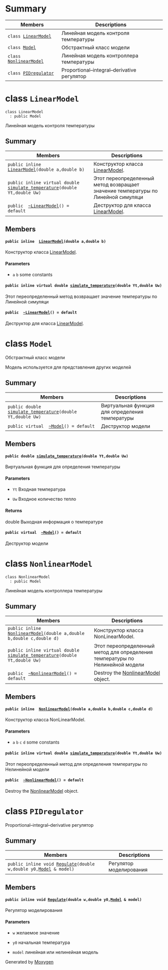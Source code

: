 # Summary

 Members                        | Descriptions                                
--------------------------------|---------------------------------------------
`class `[`LinearModel`](#class_linear_model) | Линейная модель контроля температуры
`class `[`Model`](#class_model) | Обстрактный класс модели
`class `[`NonlinearModel`](#class_nonlinear_model) | Линейная модель контроллера температуры
`class `[`PIDregulator`](#class_p_i_dregulator) | Proportional–integral–derivative регулятор

# class `LinearModel` 

```
class LinearModel
  : public Model
```  

Линейная модель контроля температуры

## Summary

 Members                        | Descriptions                                
--------------------------------|---------------------------------------------
`public inline  `[`LinearModel`](#class_linear_model_1a354c216624723c40fa18004290d97941)`(double a,double b)` | Конструктор класса [LinearModel](#class_linear_model).
`public inline virtual double `[`simulate_temperature`](#class_linear_model_1a4f7bb9064ad7490ab43980ac00a392be)`(double Yt,double Uw)` | Этот переопределенный метод возвращает значение температуры по Линейной симуляци
`public  `[`~LinearModel`](#class_linear_model_1a4a9d9e4e2ce4e51ed5a1e70aebdece31)`() = default` | Деструктор для класса [LinearModel](#class_linear_model).

## Members

#### `public inline  `[`LinearModel`](#class_linear_model_1a354c216624723c40fa18004290d97941)`(double a,double b)` 

Конструктор класса [LinearModel](#class_linear_model).

#### Parameters
* `a` `b` some constants

#### `public inline virtual double `[`simulate_temperature`](#class_linear_model_1a4f7bb9064ad7490ab43980ac00a392be)`(double Yt,double Uw)` 

Этот переопределенный метод возвращает значение температуры по Линейной симуляци

#### `public  `[`~LinearModel`](#class_linear_model_1a4a9d9e4e2ce4e51ed5a1e70aebdece31)`() = default` 

Деструктор для класса [LinearModel](#class_linear_model).

# class `Model` 

Обстрактный класс модели

Модель используется для представления других моделей

## Summary

 Members                        | Descriptions                                
--------------------------------|---------------------------------------------
`public double `[`simulate_temperature`](#class_model_1a5a90c717f9a81a28dc7c01e83d60c507)`(double Yt,double Uw)` | Виртуальная функция для определения температуры
`public virtual  `[`~Model`](#class_model_1a2efbe4ec768191fa70ad86f260ec2fd6)`() = default` | Деструктор модели

## Members

#### `public double `[`simulate_temperature`](#class_model_1a5a90c717f9a81a28dc7c01e83d60c507)`(double Yt,double Uw)` 

Виртуальная функция для определения температуры

#### Parameters
* `Yt` Входная температура 

* `Uw` Входное количество тепло 

#### Returns
double Выходная информация о температуре

#### `public virtual  `[`~Model`](#class_model_1a2efbe4ec768191fa70ad86f260ec2fd6)`() = default` 

Деструктор модели

# class `NonlinearModel` 

```
class NonlinearModel
  : public Model
```  

Линейная модель контроллера температуры

## Summary

 Members                        | Descriptions                                
--------------------------------|---------------------------------------------
`public inline  `[`NonlinearModel`](#class_nonlinear_model_1a9f3a611ca0c92ff58940e6c17e2ee55d)`(double a,double b,double c,double d)` | Конструктор класса NonLinearModel.
`public inline virtual double `[`simulate_temperature`](#class_nonlinear_model_1a5fc532df0aa33e129ce6721d536922bf)`(double Yt,double Uw)` | Этот переопределенный метод для определения температуры по Нелинейной модели
`public  `[`~NonlinearModel`](#class_nonlinear_model_1afd13796ba2713bd1487745ad03dbf034)`() = default` | Destroy the [NonlinearModel](#class_nonlinear_model) object.

## Members

#### `public inline  `[`NonlinearModel`](#class_nonlinear_model_1a9f3a611ca0c92ff58940e6c17e2ee55d)`(double a,double b,double c,double d)` 

Конструктор класса NonLinearModel.

#### Parameters
* `a` `b` `c` `d` some constants

#### `public inline virtual double `[`simulate_temperature`](#class_nonlinear_model_1a5fc532df0aa33e129ce6721d536922bf)`(double Yt,double Uw)` 

Этот переопределенный метод для определения температуры по Нелинейной модели

#### `public  `[`~NonlinearModel`](#class_nonlinear_model_1afd13796ba2713bd1487745ad03dbf034)`() = default` 

Destroy the [NonlinearModel](#class_nonlinear_model) object.

# class `PIDregulator` 

Proportional–integral–derivative регулятор

## Summary

 Members                        | Descriptions                                
--------------------------------|---------------------------------------------
`public inline void `[`Regulate`](#class_p_i_dregulator_1a237cb281c5134ada08cee584ac6cfb2b)`(double w,double y0,`[`Model`](#class_model)` & model)` | Регулятор моделирования

## Members

#### `public inline void `[`Regulate`](#class_p_i_dregulator_1a237cb281c5134ada08cee584ac6cfb2b)`(double w,double y0,`[`Model`](#class_model)` & model)` 

Регулятор моделирования

#### Parameters
* `w` желаемое значение 

* `y0` начальная температура 

* `model` линейная или нелинейная модель

Generated by [Moxygen](https://sourcey.com/moxygen)